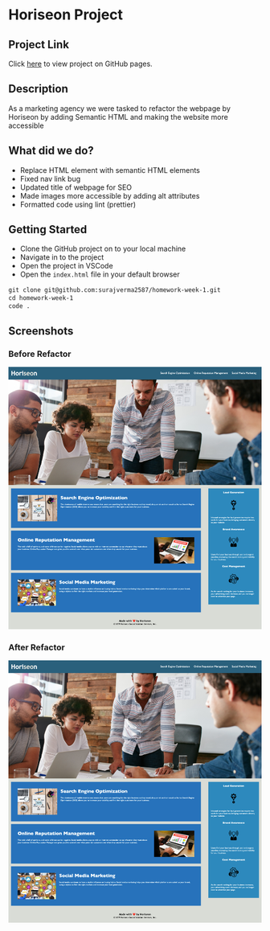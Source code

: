 # Horiseon Project

## Project Link

Click [here](https://surajverma2587.github.io/homework-week-1/) to view project on GitHub pages.
## Description

As a marketing agency we were tasked to refactor the webpage by Horiseon by adding Semantic HTML and making the website more accessible

## What did we do?

- Replace HTML element with semantic HTML elements
- Fixed nav link bug
- Updated title of webpage for SEO
- Made images more accessible by adding alt attributes
- Formatted code using lint (prettier)

## Getting Started

- Clone the GitHub project on to your local machine
- Navigate in to the project
- Open the project in VSCode
- Open the `index.html` file in your default browser

```
git clone git@github.com:surajverma2587/homework-week-1.git
cd homework-week-1
code .
```

## Screenshots

### Before Refactor

![image before refactor](./assets/images/website-before-refactor.png "Website before refactor")

### After Refactor

![image before refactor](./assets/images/website-after-refactor.png "Website after refactor")